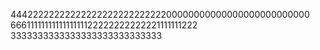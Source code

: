 4442222222222222222222222222200000000000000000000000000
6661111111111111111122222222222221111111222
3333333333333333333333333333

